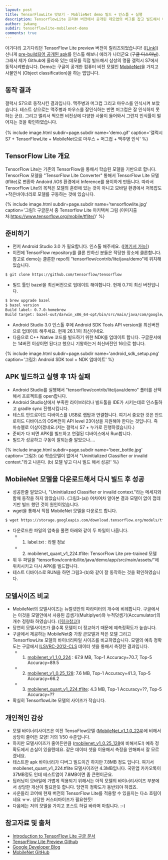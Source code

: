 ```yaml
---
layout: post
title: TensorFlowLite 맛보기 - MoblieNet demo 빌드 + 인스톨 + 실행
description: TensorflowLite 프리뷰 버전에서 공개된 데모앱의 버그를 잡고 빌드해서 테스트 해봅니다.
author: jwkang
subdir: tensorflowlite-mobilenet-demo
comments: true
---
```


아기다리 고기다리던 TensorFlow Lite preview 버전이 릴리즈되었습니다! ([[Link]](https://www.tensorflow.org/mobile/tflite/))
신나게 [pre-build되어 공개된 apk](https://storage.googleapis.com/download.tensorflow.org/deps/tflite/TfLiteCameraDemo.apk)를 인스톨
해보니 에러가 나더군요 (~~구글 디스아님~~). 
그래서 제가 Github에 올라와 있는 데모를 직접 빌드해서 삼성의 명품 갤럭시 S7에서 동작시켜봤습니다.
Demo는 구글이 공개한 컴퓨터 비전 모델인 [MobileNet](https://arxiv.org/abs/1704.04861)을 가지고 사물인식 (Object classification)을 하는 앱입니다.

## 동작 결과 
갤럭시 S7으로 동작시킨 결과입니다. 맥주병과 머그컵 그리고 마우스를 인식시켜 보았습니다. 
테스트 상으로는 맥주병과 마우스를 잘인식하는 반면 머그컵은 잘 인식하지 못하는 군요.
그리고 멀리서 찍으면 비전상에 다양한 사물이 들어와서 그런지 인식률이 떨어지는 것을 확인하였습니다.

{% include image.html subdir=page.subdir name='demo.gif' caption='갤럭시 S7 + TensorFlowLite + MobileNet으로 마우스 + 머그컵 + 맥주병 인식' %}

## TensorFlow Lite 개요
TensorFlow Lite는 기존의 TensorFlow을 통해서 학습된 모델을 기반으로 합니다. 
TensorFlow 모델을 "TensorFlow Lite Converter" 통해서 TensorFlow Lite 모델(tflite)로 변환하
Andoird /iOS 환경에서 Inference를 용이하게 만듭니다. 
따라서 TensorFlow Lite의 목적은 모델의 훈련에 있는 것이 아니고 모바일 환경에서 저복잡도+작은바이너리로 모델를 구동하는 것에 있습니다.

{% include image.html subdir=page.subdir name='tensorflowlite.jpg' caption='그림1: 구글문서 중 Tensorflow Lite 아키텍쳐 그림 (이미지출처:https://www.tensorflow.org/mobile/tflite/)' %}

## 준비하기 
- 먼저 Android Studio 3.0 가 필요합니다. 인스톨 해주세요. ([[여기서 가능]](https://developer.android.com/studio/index.html))
- 이전에 TensorFlow repository를 클론 안하신 분들은 적당한 장소에 클론합니다. 참고로 demo는 클론한 repo의 "tensorflow/contrib/lite/java/demo"에 위치해 있습니다.
```bash
$ git clone https://github.com/tensorflow/tensorflow
```
- 빌드 툴인 bazel을 최신버전으로 업데이트 해야합니다. 현재 0.7이 최신 버전입니다.
```bash
$ brew upgrade bazel
$ bazel version
Build label: 0.7.0-homebrew
Build target: bazel-out/darwin_x86_64-opt/bin/src/main/java/com/google/devtools/build/lib/bazel/BazelServer_deploy.jar
```
- Android Studio 3.0 인스톨 후에 Android SDK Tools API version을 최신버전으로 업데이트 해주세요. 현재 26.1.1이 최신이네요.
- 다음으로 C++ Native 코드를 빌드하기 위한 NDK를 업데이트 합니다. 구글문서에는 14버전 이상이면 된다고 했으니 기왕하는거 최신버전인 16으로 합니다.

{% include image.html subdir=page.subdir name='android_sdk_setup.png' caption='그림2: Android SDK tool + NDK 업데이트' %}

## APK 빌드하고 실행 후 1차 실패
- Android Studio를 실행해서 "tensorflow/contrib/lite/java/demo" 폴터를 선택해서 프로젝트를 open합니다.
- Android Studio상에서 부족한 라이브러리나 빌드툴을 IDE가 시키는데로 인스톨하고 gradle sync 진행시킵니다.
- 테스트 안드로이드 디바이스를 USB로 랩탑과 연결합니다. 여기서 중요한 것은  안드로이드 디바이스의 OS버전이 API level 23이상을 지원해야 한다는 것입니다. 즉 마슈멜로 이상이겠네요.(저는 갤럭시 S7 + 누가로 진행하였습니다.)
- 준비가 다 되면 APK를 빌드하고 연결된 디바이스에서 Run합니다.
- 빌드가 성공하고 구동이 잘되는줄 알았으나....

{% include image.html subdir=page.subdir name='beer_bottle.jpg' caption='그림3: (a) 학습모델이 없어서 "Uninitialized Classifier or invalid context."라고 나온다. (b) 모델 넣고 다시 빌드 해서 성공!' %}

## MobileNet 모델을 다운로드해서 다시 빌드 후 성공
- 성공한줄 알았으나, "Uninitialized Classifier or invalid context."라는 메세지와 함께 동작을 하지 않았습니다. (그림3-(a)) 여차여차 알아본 결과 모델이 없이 껍데기만 빌드 했던 것이 원인이었습니다.
- wget을 통해서 직접 MobileNet 모델을 다운로드 합니다. 
```bash
$ wget https://storage.googleapis.com/download.tensorflow.org/models/tflite/mobilenet_v1_224_android_quant_2017_11_08.zip
```
- 다운로드한 파일의 압축을 풀면 아래와 같이 두 파일이 나옵니다.
  - 1) label.txt : 라벨 정보
  - 2) mobilenet_quant_v1_224.tflite: TensorFlow Lite pre-trained 모델
- 위 두 파일을 "tensorflow/contrib/lite/java/demo/app/src/main/assets/"에 위치시키고 다시 APK를 빌드합니다.
- 테스트 디바이스로 RUN을 하면 그림3-(b)와 같이 잘 동작하는 것을 확인하였습니다.

## 모델사이즈 비교
- MobileNet의 모델사이즈는 뉴럴넷안의 파라미터의 개수에 비례합니다. 구글에서는 이것을 모델안에서 사용된 곱셈기(Multiplyer)와 누적덧셈기(Accumulator)의 개수 정량화 하였습니다. ([[링크참고](https://github.com/tensorflow/models/blob/master/research/slim/nets/mobilenet_v1.md)])
- 당연히 모델사이즈가 클수록 모델이 더 정교하기 때문에 예측정확도가 높습니다.
- 구글에서 제공하는 MobileNet중 가장 큰모델과 작은 모델 그리고 TensorflowLite 모델의 바이너리파일 사이즈를 비교하였습니다. 모델의 예측 정확도는 구글에서 [ILSVRC-2012-CLS](http://image-net.org/challenges/LSVRC/2012/browse-synsets) 데이터 셋을 통해서 측정한 결과입니다.
  - 1) [mobilenet_v1_1.0_224](http://download.tensorflow.org/models/mobilenet_v1_1.0_224_2017_06_14.tar.gz) : 67.9 MB, Top-1 Accuracy=70.7, Top-5 Accuracy=89.5
  - 2) [mobilenet_v1_0.25_128](http://download.tensorflow.org/models/mobilenet_v1_0.25_128_2017_06_14.tar.gz): 7.6 MB, Top-1 Accuracy=41.3, Top-5 Accuracy=66.2
  - 3) [mobilenet_quant_v1_224.tflite](https://storage.googleapis.com/download.tensorflow.org/models/tflite/mobilenet_v1_224_android_quant_2017_11_08.zip): 4.3 MB, Top-1 Accuracy=??, Top-5 Accuracy=??
- 확실히 TensorflowLite 모델의 사이즈가 작습니다.

## 개인적인 감상
- 모델 바이너리사이즈은 이전 TensoFlow모델 ([MobileNet_v1_1.0_224](http://download.tensorflow.org/models/mobilenet_v1_1.0_224_2017_06_14.tar.gz))에 비해서 상당이 줄어든 모양! 거의 1/50 수준입니다. 
- 하지만 모델사이즈가 줄어든만큼 ([mobilenet_v1_0.25_128](http://download.tensorflow.org/models/mobilenet_v1_0.25_128_2017_06_14.tar.gz)에 비해서도!) 예측 정확도에서 손실이 있을텐데요. 같은 데이터 셋을 이용해서 측정을 안해봐서 잘 모르겠네요.
- 테스트한 apk 바이너리가 디버그 빌드이긴 하지만 7.8MB 정도 입니다. 여기서 mobilenet_quant_v1_224.tflite 모델사이즈만 4.3MB입니다. 국민앱 카카오톡이 37MB정도 인데 테스트앱이 7.8MB이면 좀 큰편이군요. 
- 딥러닝이 모바일에 가볍게 적용되기 위해서는 아직 모델의 바이너리사이즈 부분에서 상당한 개선이 필요한듯 합니다. 당연히 정확도가 동반되야 하겠죠.
- 사운들리 코어에 현재 버전의 TensorFlow Lite를 적용할 수 있을지는 다소 흐림이네요 ㅠㅠ. 상당한 커스터마이즈가 필요한듯!
- 다음에는 저의 모델을 가지고 포스트 하길 바라며 마침니다. :-)

## 참고자료 및 출처
- [Introduction to TensorFlow Lite 구글 문서](https://www.tensorflow.org/mobile/tflite/)
- [TensorFlow Lite Preview Github](https://github.com/tensorflow/tensorflow/tree/master/tensorflow/contrib/lite)
- [Google Developer Blog](https://developers.googleblog.com/2017/11/announcing-tensorflow-lite.html)
- [MobileNet GitHub](https://github.com/tensorflow/models/blob/master/research/slim/nets/mobilenet_v1.md)
